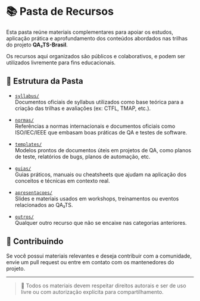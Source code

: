 # 📚 Pasta de Recursos

Esta pasta reúne materiais complementares para apoiar os estudos, aplicação prática e aprofundamento dos conteúdos abordados nas trilhas do projeto **QA₂TS-Brasil**.

Os recursos aqui organizados são públicos e colaborativos, e podem ser utilizados livremente para fins educacionais.

## 📁 Estrutura da Pasta

- [`syllabus/`](./syllabus/)  
  Documentos oficiais de syllabus utilizados como base teórica para a criação das trilhas e avaliações (ex: CTFL, TMAP, etc.).

- [`normas/`](./normas/)  
  Referências a normas internacionais e documentos oficiais como ISO/IEC/IEEE que embasam boas práticas de QA e testes de software.

- [`templates/`](./templates/)  
  Modelos prontos de documentos úteis em projetos de QA, como planos de teste, relatórios de bugs, planos de automação, etc.

- [`guias/`](./guias/)  
  Guias práticos, manuais ou cheatsheets que ajudam na aplicação dos conceitos e técnicas em contexto real.

- [`apresentacoes/`](./apresentacoes/)  
  Slides e materiais usados em workshops, treinamentos ou eventos relacionados ao QA₂TS.

- [`outros/`](./outros/)  
  Qualquer outro recurso que não se encaixe nas categorias anteriores.

## 🧩 Contribuindo

Se você possui materiais relevantes e deseja contribuir com a comunidade, envie um pull request ou entre em contato com os mantenedores do projeto.

---

> 📌 Todos os materiais devem respeitar direitos autorais e ser de uso livre ou com autorização explícita para compartilhamento.